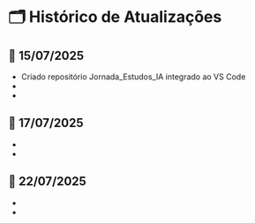 # 🗂️ Histórico de Atualizações

## 📅 15/07/2025
- Criado repositório Jornada_Estudos_IA integrado ao VS Code
- 
- 

## 📅 17/07/2025
- 
- 

## 📅 22/07/2025
- 
- 

